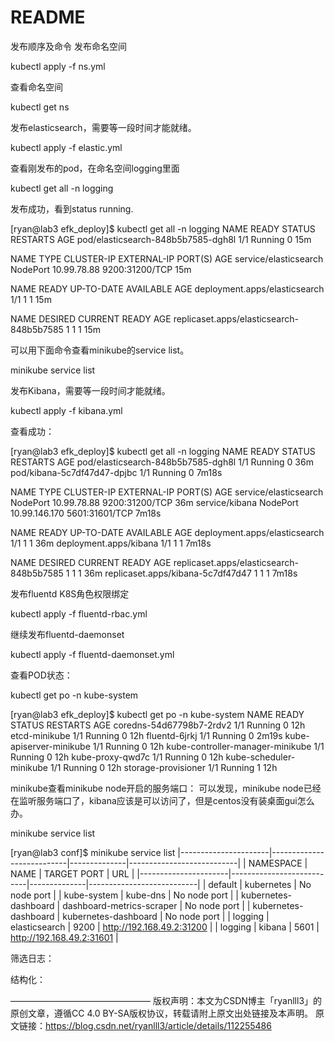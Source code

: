 # README
发布顺序及命令
发布命名空间

kubectl apply -f ns.yml

查看命名空间

kubectl get ns

发布elasticsearch，需要等一段时间才能就绪。

kubectl apply -f elastic.yml

查看刚发布的pod，在命名空间logging里面

kubectl get all -n logging

发布成功，看到status running.

[ryan@lab3 efk_deploy]$ kubectl get all -n logging
NAME                                 READY   STATUS    RESTARTS   AGE
pod/elasticsearch-848b5b7585-dgh8l   1/1     Running   0          15m

NAME                    TYPE       CLUSTER-IP    EXTERNAL-IP   PORT(S)          AGE
service/elasticsearch   NodePort   10.99.78.88   <none>        9200:31200/TCP   15m

NAME                            READY   UP-TO-DATE   AVAILABLE   AGE
deployment.apps/elasticsearch   1/1     1            1           15m

NAME                                       DESIRED   CURRENT   READY   AGE
replicaset.apps/elasticsearch-848b5b7585   1         1         1       15m


可以用下面命令查看minikube的service list。

minikube service list

发布Kibana，需要等一段时间才能就绪。

kubectl apply -f kibana.yml

查看成功：

[ryan@lab3 efk_deploy]$ kubectl get all -n logging
NAME                                 READY   STATUS    RESTARTS   AGE
pod/elasticsearch-848b5b7585-dgh8l   1/1     Running   0          36m
pod/kibana-5c7df47d47-dpjbc          1/1     Running   0          7m18s

NAME                    TYPE       CLUSTER-IP      EXTERNAL-IP   PORT(S)          AGE
service/elasticsearch   NodePort   10.99.78.88     <none>        9200:31200/TCP   36m
service/kibana          NodePort   10.99.146.170   <none>        5601:31601/TCP   7m18s

NAME                            READY   UP-TO-DATE   AVAILABLE   AGE
deployment.apps/elasticsearch   1/1     1            1           36m
deployment.apps/kibana          1/1     1            1           7m18s

NAME                                       DESIRED   CURRENT   READY   AGE
replicaset.apps/elasticsearch-848b5b7585   1         1         1       36m
replicaset.apps/kibana-5c7df47d47          1         1         1       7m18s

发布fluentd K8S角色权限绑定

kubectl apply -f fluentd-rbac.yml

继续发布fluentd-daemonset

kubectl apply -f fluentd-daemonset.yml

查看POD状态：

kubectl get po -n kube-system

[ryan@lab3 efk_deploy]$ kubectl get po -n kube-system
NAME                               READY   STATUS    RESTARTS   AGE
coredns-54d67798b7-2rdv2           1/1     Running   0          12h
etcd-minikube                      1/1     Running   0          12h
fluentd-6jrkj                      1/1     Running   0          2m19s
kube-apiserver-minikube            1/1     Running   0          12h
kube-controller-manager-minikube   1/1     Running   0          12h
kube-proxy-qwd7c                   1/1     Running   0          12h
kube-scheduler-minikube            1/1     Running   0          12h
storage-provisioner                1/1     Running   1          12h


minikube查看minikube node开启的服务端口：
可以发现，minikube node已经在监听服务端口了，kibana应该是可以访问了，但是centos没有装桌面gui怎么办。

minikube service list

[ryan@lab3 conf]$ minikube service list
|----------------------|---------------------------|--------------|---------------------------|
|      NAMESPACE       |           NAME            | TARGET PORT  |            URL            |
|----------------------|---------------------------|--------------|---------------------------|
| default              | kubernetes                | No node port |
| kube-system          | kube-dns                  | No node port |
| kubernetes-dashboard | dashboard-metrics-scraper | No node port |
| kubernetes-dashboard | kubernetes-dashboard      | No node port |
| logging              | elasticsearch             |         9200 | http://192.168.49.2:31200 |
| logging              | kibana                    |         5601 | http://192.168.49.2:31601 |


筛选日志：


结构化：

————————————————
版权声明：本文为CSDN博主「ryanlll3」的原创文章，遵循CC 4.0 BY-SA版权协议，转载请附上原文出处链接及本声明。
原文链接：https://blog.csdn.net/ryanlll3/article/details/112255486